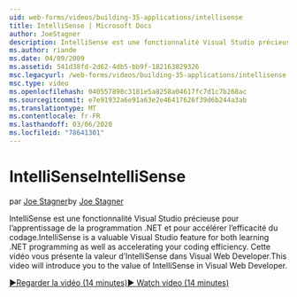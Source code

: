 ```yaml
---
uid: web-forms/videos/building-35-applications/intellisense
title: IntelliSense | Microsoft Docs
author: JoeStagner
description: IntelliSense est une fonctionnalité Visual Studio précieuse pour l’apprentissage de la programmation .NET et pour accélérer l’efficacité du codage. Cette vidéo présente...
ms.author: riande
ms.date: 04/09/2009
ms.assetid: 541d38fd-2d62-4db5-bb9f-182163829326
msc.legacyurl: /web-forms/videos/building-35-applications/intellisense
msc.type: video
ms.openlocfilehash: 040557898c3181e5a8258a04617fc7d1c7b268ac
ms.sourcegitcommit: e7e91932a6e91a63e2e46417626f39d6b244a3ab
ms.translationtype: MT
ms.contentlocale: fr-FR
ms.lasthandoff: 03/06/2020
ms.locfileid: "78641301"
---
```

# <a name="intellisense"></a><span data-ttu-id="7f561-104">IntelliSense</span><span class="sxs-lookup"><span data-stu-id="7f561-104">IntelliSense</span></span>

<span data-ttu-id="7f561-105">par [Joe Stagner](https://github.com/JoeStagner)</span><span class="sxs-lookup"><span data-stu-id="7f561-105">by [Joe Stagner](https://github.com/JoeStagner)</span></span>

<span data-ttu-id="7f561-106">IntelliSense est une fonctionnalité Visual Studio précieuse pour l’apprentissage de la programmation .NET et pour accélérer l’efficacité du codage.</span><span class="sxs-lookup"><span data-stu-id="7f561-106">IntelliSense is a valuable Visual Studio feature for both learning .NET programming as well as accelerating your coding efficiency.</span></span> <span data-ttu-id="7f561-107">Cette vidéo vous présente la valeur d’IntelliSense dans Visual Web Developer.</span><span class="sxs-lookup"><span data-stu-id="7f561-107">This video will introduce you to the value of IntelliSense in Visual Web Developer.</span></span>

[<span data-ttu-id="7f561-108">&#9654;Regarder la vidéo (14 minutes)</span><span class="sxs-lookup"><span data-stu-id="7f561-108">&#9654; Watch video (14 minutes)</span></span>](https://channel9.msdn.com/Blogs/ASP-NET-Site-Videos/intellisense)
